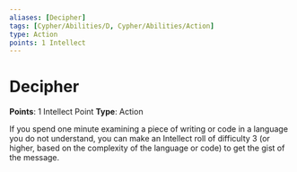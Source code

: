 ```yaml
---
aliases: [Decipher]
tags: [Cypher/Abilities/D, Cypher/Abilities/Action]
type: Action
points: 1 Intellect
---
```


# Decipher

**Points**: 1 Intellect Point
**Type**: Action

If you spend one minute examining a piece of writing or code in a language you do not understand, you can make an Intellect roll of difficulty 3 (or higher, based on the complexity of the language or code) to get the gist of the message.
